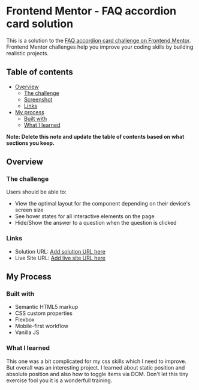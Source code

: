 # Frontend Mentor - FAQ accordion card solution

This is a solution to the [FAQ accordion card challenge on Frontend Mentor](https://www.frontendmentor.io/challenges/faq-accordion-card-XlyjD0Oam). Frontend Mentor challenges help you improve your coding skills by building realistic projects.

## Table of contents

- [Overview](#overview)
  - [The challenge](#the-challenge)
  - [Screenshot](#screenshot)
  - [Links](#links)
- [My process](#my-process)
  - [Built with](#built-with)
  - [What I learned](#what-i-learned)

**Note: Delete this note and update the table of contents based on what sections you keep.**

## Overview

### The challenge

Users should be able to:

- View the optimal layout for the component depending on their device's screen size
- See hover states for all interactive elements on the page
- Hide/Show the answer to a question when the question is clicked

### Links

- Solution URL: [Add solution URL here](https://github.com/binarypsilocybin/frontend-mentor-projects/tree/main/faq-accordion-card-main)
- Live Site URL: [Add live site URL here](https://binarypsilocybin.github.io/frontend-mentor-projects/faq-accordion-card-main/)

## My Process

### Built with

- Semantic HTML5 markup
- CSS custom properties
- Flexbox
- Mobile-first workflow
- Vanilla JS

### What I learned

This one was a bit complicated for my css skills which I need to improve. But overall was an interesting project. I learned about static position and absolute position and also how to toggle items via DOM. Don't let this tiny exercise fool you it is a wonderfull training.
